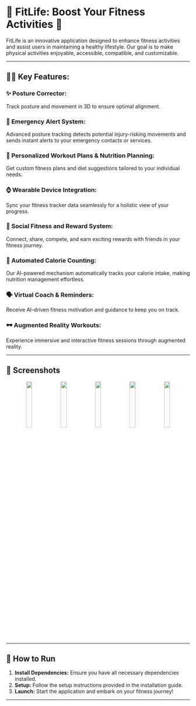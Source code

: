 # 🌟 FitLife: Boost Your Fitness Activities 🌟

FitLife is an innovative application designed to enhance fitness activities and assist users in maintaining a healthy lifestyle. Our goal is to make physical activities enjoyable, accessible, compatible, and customizable.

---

## 🏋️‍♀️ Key Features:

### ✨ Posture Corrector:
Track posture and movement in 3D to ensure optimal alignment.

### 🚨 Emergency Alert System:
Advanced posture tracking detects potential injury-risking movements and sends instant alerts to your emergency contacts or services.

### 🍏 Personalized Workout Plans & Nutrition Planning:
Get custom fitness plans and diet suggestions tailored to your individual needs.

### ⌚ Wearable Device Integration:
Sync your fitness tracker data seamlessly for a holistic view of your progress.

### 🥇 Social Fitness and Reward System:
Connect, share, compete, and earn exciting rewards with friends in your fitness journey.

### 🔢 Automated Calorie Counting:
Our AI-powered mechanism automatically tracks your calorie intake, making nutrition management effortless.

### 🗣️ Virtual Coach & Reminders:
Receive AI-driven fitness motivation and guidance to keep you on track.

### 🕶️ Augmented Reality Workouts:
Experience immersive and interactive fitness sessions through augmented reality.

---

## 📸 Screenshots

<div align="center">
  <img src="path/to/screenshot1.jpg" width="18%" />
  <img src="path/to/screenshot2.jpg" width="18%" />
  <img src="path/to/screenshot3.jpg" width="18%" />
  <img src="path/to/screenshot4.jpg" width="18%" />
  <img src="path/to/screenshot5.jpg" width="18%" />
</div>

---

## 🚀 How to Run

1. **Install Dependencies:** Ensure you have all necessary dependencies installed.
2. **Setup:** Follow the setup instructions provided in the installation guide.
3. **Launch:** Start the application and embark on your fitness journey!

---


